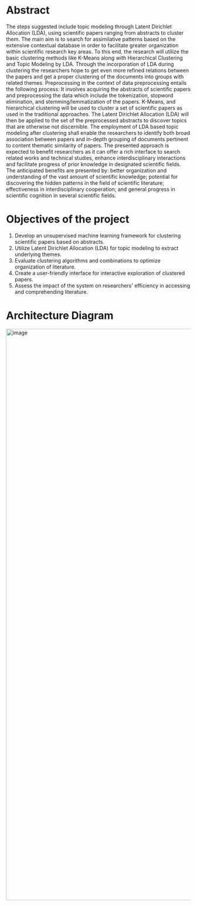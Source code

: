 # Abstract

The steps suggested include topic modeling through Latent Dirichlet Allocation (LDA), using scientific papers 
ranging from abstracts to cluster them. The main aim is to search for assimilative patterns based on the extensive 
contextual database in order to facilitate greater organization within scientific research key areas. To this end, 
the research will utilize the basic clustering methods like K-Means along with Hierarchical Clustering and Topic 
Modeling by LDA. Through the incorporation of LDA during clustering the researchers hope to get even more 
refined relations between the papers and get a proper clustering of the documents into groups with related 
themes. Preprocessing in the context of data preprocessing entails the following process: It involves acquiring 
the abstracts of scientific papers and preprocessing the data which include the tokenization, stopword 
elimination, and stemming/lemmatization of the papers. K-Means, and hierarchical clustering will be used to 
cluster a set of scientific papers as used in the traditional approaches. The Latent Dirichlet Allocation (LDA) 
will then be applied to the set of the preprocessed abstracts to discover topics that are otherwise not discernible. 
The employment of LDA based topic modeling after clustering shall enable the researchers to identify both 
broad association between papers and in-depth grouping of documents pertinent to content thematic similarity 
of papers. The presented approach is expected to benefit researchers as it can offer a rich interface to search 
related works and technical studies, enhance interdisciplinary interactions and facilitate progress of prior 
knowledge in designated scientific fields. The anticipated benefits are presented by: better organization and 
understanding of the vast amount of scientific knowledge; potential for discovering the hidden patterns in the 
field of scientific literature; effectiveness in interdisciplinary cooperation; and general progress in scientific 
cognition in several scientific fields.


# Objectives of the project
1. Develop an unsupervised machine learning framework for clustering scientific papers based on abstracts.
2. Utilize Latent Dirichlet Allocation (LDA) for topic modeling to extract underlying themes.
3. Evaluate clustering algorithms and combinations to optimize organization of literature.
4. Create a user-friendly interface for interactive exploration of clustered papers.
5. Assess the impact of the system on researchers' efficiency in accessing and comprehending literature.

# Architecture Diagram
<img width="2574" height="1553" alt="image" src="https://github.com/user-attachments/assets/7e6ef5d5-dc75-47c8-85c7-6840d7c17171" />
